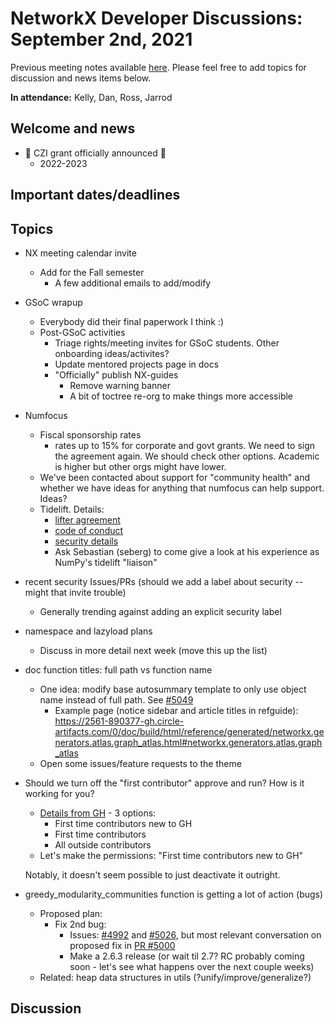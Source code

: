 # NetworkX Developer Discussions: September 2nd, 2021
Previous meeting notes available [here](https://github.com/networkx/archive/tree/master/meetings). Please feel free to add topics for discussion and news items below.

**In attendance:** Kelly, Dan, Ross, Jarrod

## Welcome and news

 - :tada: CZI grant officially announced :tada:
   * 2022-2023

## Important dates/deadlines

## Topics

- NX meeting calendar invite
  * Add for the Fall semester
    - A few additional emails to add/modify

- GSoC wrapup
  * Everybody did their final paperwork I think :)
  * Post-GSoC activities
    - Triage rights/meeting invites for GSoC students. Other onboarding ideas/activites?
    - Update mentored projects page in docs
    - "Officially" publish NX-guides
      * Remove warning banner
      * A bit of toctree re-org to make things more accessible

- Numfocus
  * Fiscal sponsorship rates
    - rates up to 15% for corporate and govt grants.  We need to sign the agreement again. We should check other options. Academic is higher but other orgs might have lower.
  * We've been contacted about support for "community health" and whether we have ideas for anything that numfocus can help support. Ideas?
  * Tidelift. Details:
    - [lifter agreement](https://docs.tidelift.com/article/57-lifter-agreement)
    - [code of conduct](https://docs.tidelift.com/article/47-code-of-conduct)
    - [security details](https://tidelift.com/about/lifter-tasks?hsCtaTracking=de6f8e9f-dddd-45dc-adb2-c5bbf2926282%7C53da10d7-020e-42e1-aa55-f2e46cc16354#security)
    - Ask Sebastian (seberg) to come give a look at his experience as NumPy's tidelift "liaison"
    
- recent security Issues/PRs (should we add a label about security -- might that invite trouble)
  * Generally trending against adding an explicit security label
    
- namespace and lazyload plans
  * Discuss in more detail next week (move this up the list)
    
- doc function titles: full path vs function name
  * One idea: modify base autosummary template to only use object name instead of full path. See [#5049](https://github.com/networkx/networkx/pull/5049)
    - Example page (notice sidebar and article titles in refguide): https://2561-890377-gh.circle-artifacts.com/0/doc/build/html/reference/generated/networkx.generators.atlas.graph_atlas.html#networkx.generators.atlas.graph_atlas
  * Open some issues/feature requests to the theme

- Should we turn off the "first contributor" approve and run? How is it working for you?
  * [Details from GH](https://docs.github.com/en/github/administering-a-repository/managing-repository-settings/disabling-or-limiting-github-actions-for-a-repository#configuring-required-approval-for-workflows-from-public-forks) - 3 options:
    - First time contributors new to GH
    - First time contributors
    - All outside contributors

   - Let's make the permissions: "First time contributors new to GH"
  
    Notably, it doesn't seem possible to just deactivate it outright.
    
- greedy_modularity_communities function is getting a lot of action (bugs) 
  - Proposed plan:
    * Fix 2nd bug:
      - Issues: [#4992](https://github.com/networkx/networkx/issues/4992) and [#5026](https://github.com/networkx/networkx/issues/5026), but most relevant conversation on proposed fix in [PR #5000](https://github.com/networkx/networkx/pull/5000)
      * Make a 2.6.3 release (or wait til 2.7? RC probably coming soon - let's see what happens over the next couple weeks)
  - Related: heap data structures in utils (?unify/improve/generalize?)

## Discussion

